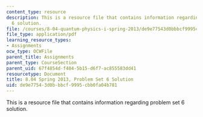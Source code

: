 ```yaml
---
content_type: resource
description: This is a resource file that contains information regarding problem set
  6 solution.
file: /courses/8-04-quantum-physics-i-spring-2013/de9e77543d0bbbcf9995cbb0fa04b781_MIT8_04S13_ps6_sol.pdf
file_type: application/pdf
learning_resource_types:
- Assignments
ocw_type: OCWFile
parent_title: Assignments
parent_type: CourseSection
parent_uid: 67f4854d-f404-5b15-d6f7-ac855583dd41
resourcetype: Document
title: 8.04 Spring 2013, Problem Set 6 Solution
uid: de9e7754-3d0b-bbcf-9995-cbb0fa04b781
---
```

This is a resource file that contains information regarding problem set 6 solution.

